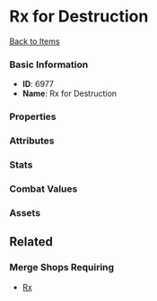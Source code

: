 # Rx for Destruction

<no description available>

[Back to Items](../items.md)

### Basic Information

- **ID**: 6977
- **Name**: Rx for Destruction

### Properties


### Attributes


### Stats


### Combat Values


### Assets


## Related

### Merge Shops Requiring

- [Rx](../merge-shops/109-rx.md)


